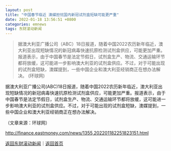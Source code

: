 ```yaml
---
layout: post
title: "中国春节临近 澳媒担忧国内新冠试剂盒短缺可能更严重"
date: 2022-01-18 13:56:51 +0800
categories: emnews
tags: 东财滚动新闻
---
```

> 据澳大利亚广播公司（ABC）18日报道，随着中国2022农历新年临近，澳大利亚出现短缺情况的新冠病毒快速抗原检测试剂盒供应，可能更加严重。报道表示，由于中国春节是法定节假日，试剂盒生产、物流、交通运输环节都将放缓，这可能进一步影响澳大利亚的试剂盒供应。不过，对于可能出现的试剂盒短缺，澳媒提到，一些中国企业和澳大利亚经销商正在想办法解决。 (环球网)

<p>据澳大利亚广播公司(ABC)18日报道，随着中国2022农历新年临近，澳大利亚出现短缺情况的新冠病毒快速抗原检测试剂盒供应，可能更加严重。报道表示，由于中国春节是法定节假日，试剂盒生产、物流、交通运输环节都将放缓，这可能进一步影响澳大利亚的试剂盒供应。不过，对于可能出现的试剂盒短缺，澳媒提到，一些中国企业和澳大利亚经销商正在想办法解决。</p><p class="em_media">（文章来源：环球网）</p>

<http://finance.eastmoney.com/news/1355,202201182251823151.html>

[返回东财滚动新闻](//finews.withounder.com/emnews/)｜[返回首页](//finews.withounder.com/)